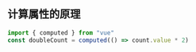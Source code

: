 ## 计算属性的原理

```js
import { computed } from "vue"
const doubleCount = computed(() => count.value * 2)
```